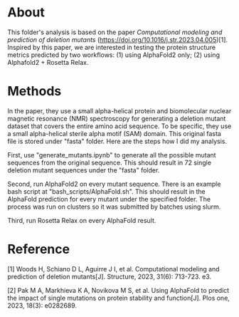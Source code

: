 # About

This folder's analysis is based on the paper *Computational modeling and prediction of deletion mutants* (https://doi.org/10.1016/j.str.2023.04.005)[1]. Inspired by this paper, we are interested in testing the protein structure metrics predicted by two workflows: (1) using AlphaFold2 only; (2) using Alphafold2 + Rosetta Relax.


# Methods

In the paper, they use a small alpha-helical protein and biomolecular nuclear magnetic resonance (NMR) spectroscopy for generating a deletion mutant dataset that covers the entire amino acid sequence. To be specific, they use a small alpha-helical sterile alpha motif (SAM) domain. This original fasta file is stored under "fasta" folder. Here are the steps how I did my analysis.

First, use "generate_mutants.ipynb" to generate all the possible mutant sequences from the original sequence. This should result in 72 single deletion mutant sequences under the "fasta" folder.

Second, run AlphaFold2 on every mutant sequence. There is an example bash script at "bash_scripts/AlphaFold.sh". This should result in the AlphaFold prediction for every mutant under the specified folder. The process was run on clusters so it was submitted by batches using slurm.

Third, run Rosetta Relax on every AlphaFold result.


# Reference

[1] Woods H, Schiano D L, Aguirre J I, et al. Computational modeling and prediction of deletion mutants[J]. Structure, 2023, 31(6): 713-723. e3.

[2] Pak M A, Markhieva K A, Novikova M S, et al. Using AlphaFold to predict the impact of single mutations on protein stability and function[J]. Plos one, 2023, 18(3): e0282689.